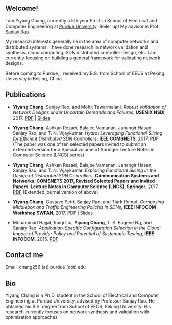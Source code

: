 ## Welcome!
I am Yiyang Chang, currently a 5th year Ph.D. in School of Electrical and
Computer Engineering at [Purdue University](http://www.purdue.edu/). Boiler up!
My advisor is Prof. [Sanjay Rao](https://engineering.purdue.edu/~sanjay/).

My research interests generally lie in the area of computer networks and
distributed systems. I have done research in network validation and synthesis,
cloud computing, SDN distributed controller design, etc. I am currently
focusing on building a general framework for validating network designs.

Before coming to Purdue, I received my B.S. from School of EECS at Peking
University in Beijing, China.


## Publications
* **Yiyang Chang**, Sanjay Rao, and Mohit Tawarmalani. *Robust Validation of Network
Designs under Uncertain Demands and Failures*, **USENIX NSDI**, 2017.
[PDF](/webpage/docs/nsdi17-final59.pdf) |
[Slides](/webpage/docs/nsdi2017_robust_network_validation_yiyang_chang.pdf)

* **Yiyang Chang**, Ashkan Rezaei, Balajee Vamanan, Jahangir Hasan, Sanjay Rao, and T.
N. Vijaykumar. *Hydra: Leveraging Functional Slicing for Efficient Distributed
SDN Controllers*, **IEEE COMSNETS**, 2017.
[PDF](/webpage/docs/comsnets17_hydra.pdf) (The paper was one of ten selected
papers invited to submit an extended version for a Special volume of Springer
Lecture Notes in Computer Science (LNCS) series)

* **Yiyang Chang**, Ashkan Rezaei, Balajee Vamanan, Jahangir Hasan, Sanjay Rao, and T.
N. Vijaykumar. *Exploring Functional Slicing in the Design of Distributed SDN
Controllers*, **Communication Systems and Networks. COMSNETS 2017, Revised
Selected Papers and Invited Papers. Lecture Notes in Computer Science (LNCS),
Springer**, 2017. [PDF](/webpage/docs/hydra_journal.pdf) (Extended journal
version of above)

* **Yiyang Chang**, Gustavo Petri, Sanjay Rao, and Tiark Rompf. *Composing Middlebox
and Traffic Engineering Policies in SDNs*, **IEEE INFOCOM Workshop SWFAN**, 2017. 
[PDF](/webpage/docs/paper_swfan2017_yiyang.pdf) |
[Slides](/webpage/docs/slides_swfan2017_yiyang.pdf)

* Mohammad Hajjat, Ruiqi Liu, **Yiyang Chang**, T. S. Eugene Ng, and Sanjay Rao.
*Application-Specific Configuration Selection in the Cloud: Impact of Provider Policy
and Potential of Systematic Testing*, **IEEE INFOCOM**, 2015.
[PDF](/webpage/docs/hajjat2015infocomCloudPolicy.pdf)


## Contact me
Email: chang256 (at) purdue (dot) edu


## Bio
Yiyang Chang is a Ph.D. student in the School of Electrical and Computer
Engineering at Purdue University, advised by Professor Sanjay Rao. He
obtained his B.S. degree from School of EECS, Peking University. His
research currently focuses on network synthesis and validation with
optimization approaches.
